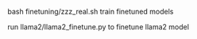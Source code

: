 bash finetuning/zzz_real.sh train finetuned models


run llama2/llama2_finetune.py to finetune llama2 model
